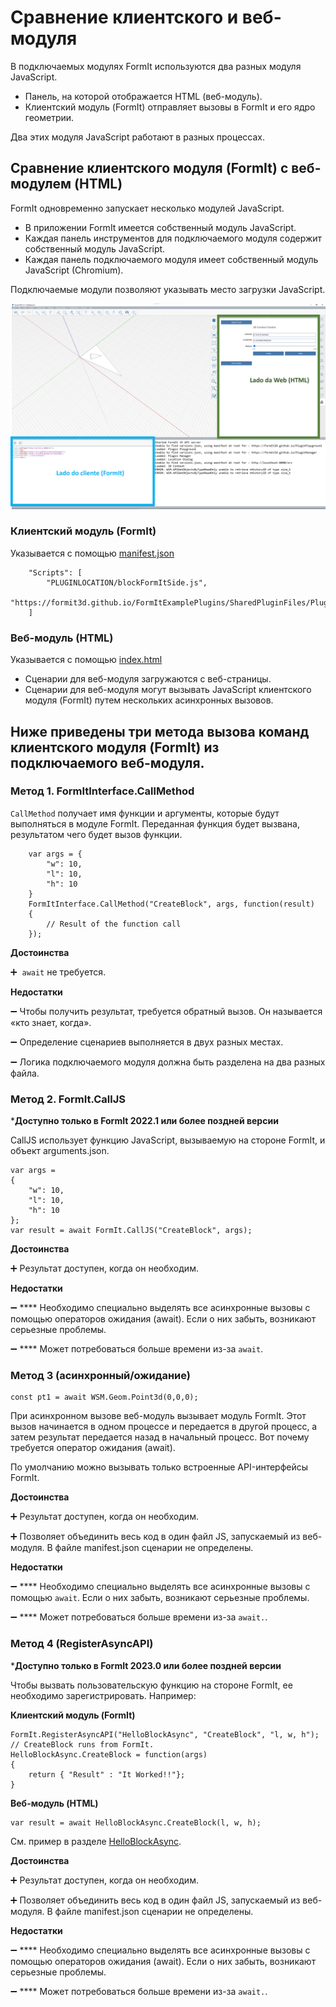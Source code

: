 # Сравнение клиентского и веб-модуля

В подключаемых модулях FormIt используются два разных модуля JavaScript.

* Панель, на которой отображается HTML (веб-модуль).
* Клиентский модуль (FormIt) отправляет вызовы в FormIt и его ядро геометрии.

Два этих модуля JavaScript работают в разных процессах.

## **Сравнение клиентского модуля (FormIt) с веб-модулем (HTML)**

FormIt одновременно запускает несколько модулей JavaScript.

* В приложении FormIt имеется собственный модуль JavaScript.
* Каждая панель инструментов для подключаемого модуля содержит собственный модуль JavaScript.
* Каждая панель подключаемого модуля имеет собственный модуль JavaScript (Chromium).

Подключаемые модули позволяют указывать место загрузки JavaScript.

![](../../../.gitbook/assets/d14.png)

### Клиентский модуль (FormIt)

Указывается с помощью [manifest.json](https://github.com/FormIt3D/FormItExamplePlugins/blob/master/HelloBlockAsync/v23\_0/manifest.json#L8)

```
    "Scripts": [
        "PLUGINLOCATION/blockFormItSide.js",
        "https://formit3d.github.io/FormItExamplePlugins/SharedPluginFiles/PluginUtils18_0.js"
    ]
```

### Веб-модуль (HTML)

Указывается с помощью [index.html](https://github.com/FormIt3D/FormItExamplePlugins/blob/master/HelloBlockAsync/v23\_0/index.html#L7)

* Сценарии для веб-модуля загружаются с веб-страницы.
* Сценарии для веб-модуля могут вызывать JavaScript клиентского модуля (FormIt) путем нескольких асинхронных вызовов.

## Ниже приведены три метода вызова команд клиентского модуля (FormIt) из подключаемого веб-модуля.

### Метод 1\. FormItInterface.CallMethod

`CallMethod` получает имя функции и аргументы, которые будут выполняться в модуле FormIt. Переданная функция будет вызвана, результатом чего будет вызов функции.

```
    var args = {
        "w": 10,
        "l": 10,
        "h": 10
    }
    FormItInterface.CallMethod("CreateBlock", args, function(result)
    {
        // Result of the function call
    });
```

**Достоинства**

➕  `await` не требуется.

**Недостатки**

➖ Чтобы получить результат, требуется обратный вызов. Он называется «кто знает, когда».

➖ Определение сценариев выполняется в двух разных местах.

➖ Логика подключаемого модуля должна быть разделена на два разных файла.

### **Метод 2\. FormIt.CallJS**

***Доступно только в FormIt 2022.1 или более поздней версии**

CallJS использует функцию JavaScript, вызываемую на стороне FormIt, и объект arguments.json.

```
var args =
{
    "w": 10,
    "l": 10,
    "h": 10
};
var result = await FormIt.CallJS("CreateBlock", args);
```

**Достоинства**

➕ Результат доступен, когда он необходим.

**Недостатки**

➖ **** Необходимо специально выделять все асинхронные вызовы с помощью операторов ожидания (await). Если о них забыть, возникают серьезные проблемы.

➖ **** Может потребоваться больше времени из-за `await`.

### **Метод 3 (асинхронный/ожидание)**

```
const pt1 = await WSM.Geom.Point3d(0,0,0);
```

При асинхронном вызове веб-модуль вызывает модуль FormIt. Этот вызов начинается в одном процессе и передается в другой процесс, а затем результат передается назад в начальный процесс. Вот почему требуется оператор ожидания (await).

По умолчанию можно вызывать только встроенные API-интерфейсы FormIt.

**Достоинства**

➕ Результат доступен, когда он необходим.

➕ Позволяет объединить весь код в один файл JS, запускаемый из веб-модуля. В файле manifest.json сценарии не определены.

**Недостатки**

➖ **** Необходимо специально выделять все асинхронные вызовы с помощью `await`. Если о них забыть, возникают серьезные проблемы.

➖ **** Может потребоваться больше времени из-за `await.`.

### Метод 4 (RegisterAsyncAPI)

***Доступно только в FormIt 2023.0 или более поздней версии**

Чтобы вызвать пользовательскую функцию на стороне FormIt, ее необходимо зарегистрировать. Например:

**Клиентский модуль (FormIt)**

```
FormIt.RegisterAsyncAPI("HelloBlockAsync", "CreateBlock", "l, w, h");
// CreateBlock runs from FormIt.
HelloBlockAsync.CreateBlock = function(args)
{
    return { "Result" : "It Worked!!"};
}
```

**Веб-модуль (HTML)**

```
var result = await HelloBlockAsync.CreateBlock(l, w, h);
```

См. пример в разделе [HelloBlockAsync](https://github.com/FormIt3D/FormItExamplePlugins/tree/master/HelloBlockAsync/v23\_0).

**Достоинства**

➕ Результат доступен, когда он необходим.

➕ Позволяет объединить весь код в один файл JS, запускаемый из веб-модуля. В файле manifest.json сценарии не определены.

**Недостатки**

➖ **** Необходимо специально выделять все асинхронные вызовы с помощью операторов ожидания (await). Если о них забыть, возникают серьезные проблемы.

➖ **** Может потребоваться больше времени из-за `await.`.

##
